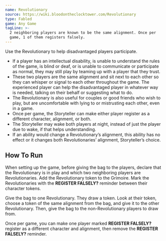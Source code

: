 ```yaml
---
name: Revolutionary
source: https://wiki.bloodontheclocktower.com/Revolutionary
type: Fabled
game: Any Game
tagLine: >-
  2 neighboring players are known to be the same alignment. Once per
  game, 1 of them registers falsely.
---
```


Use the Revolutionary to help disadvantaged players participate.

- If a player has an intellectual disability, is unable to understand
  the rules of the game, is blind or deaf, or is unable to communicate
  or participate as normal, they may still play by teaming up with a
  player that they trust.
- These two players are the same alignment and sit next to each other so
  they can whisper or signal to each other throughout the game. The
  experienced player can help the disadvantaged player in whatever way
  is needed, talking on their behalf or suggesting what to do.
- The Revolutionary is also useful for couples or good friends who wish
  to play, but are uncomfortable with lying to or mistrusting each
  other, even in a game.
- Once per game, the Storyteller can make either player register as a
  different character, alignment, or both.
- The Storyteller may wake both players at night, instead of just the
  player due to wake, if that helps understanding.
- If an ability would change a Revolutionary’s alignment, this ability
  has no effect or it changes both Revolutionaries’ alignment,
  Storyteller’s choice.

## How To Run

When setting up the game, before giving the bag to the players, declare
that the Revolutionary is in play and which two neighboring players are
Revolutionaries. Add the Revolutionary token to the Grimoire. Mark the
Revolutionaries with the **REGISTER FALSELY?** reminder between their
character tokens.

Give the bag to one Revolutionary. They draw a token. Look at their
token, choose a token of the same alignment from the bag, and give it to
the other Revolutionary. Then, give the bag to the non-Revolutionary
players to draw from.

Once per game, you can make one player marked **REGISTER FALSELY?**
register as a different character and alignment, then remove the
**REGISTER FALSELY?** reminder.
